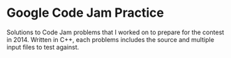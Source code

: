 Google Code Jam Practice
========================

Solutions to Code Jam problems that I worked on to prepare for the contest in 2014. Written in C++, each problems includes the source and multiple input files to test against.